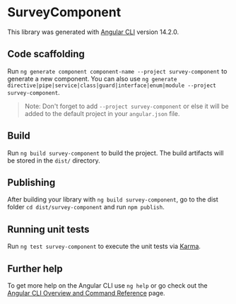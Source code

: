 # SurveyComponent

This library was generated with [Angular CLI](https://github.com/angular/angular-cli) version 14.2.0.

## Code scaffolding

Run `ng generate component component-name --project survey-component` to generate a new component. You can also use `ng generate directive|pipe|service|class|guard|interface|enum|module --project survey-component`.
> Note: Don't forget to add `--project survey-component` or else it will be added to the default project in your `angular.json` file. 

## Build

Run `ng build survey-component` to build the project. The build artifacts will be stored in the `dist/` directory.

## Publishing

After building your library with `ng build survey-component`, go to the dist folder `cd dist/survey-component` and run `npm publish`.

## Running unit tests

Run `ng test survey-component` to execute the unit tests via [Karma](https://karma-runner.github.io).

## Further help

To get more help on the Angular CLI use `ng help` or go check out the [Angular CLI Overview and Command Reference](https://angular.io/cli) page.
